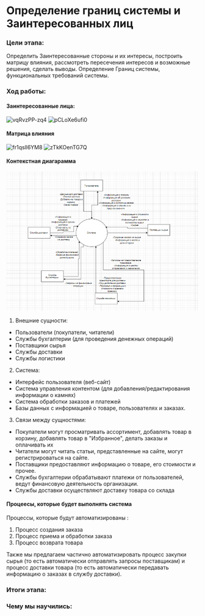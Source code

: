 # Определение границ системы и Заинтересованных лиц 

### Цели этапа: 
Определить Заинтересованные стороны и их интересы, построить матрицу влияния, рассмотреть пересечения интересов и возможные решения, сделать выводы.
Определение Границ системы, функциональных требований системы.

### Ход работы:

#### Заинтересованные лица:

![vqRvzPP-zq4](https://github.com/Kirill-Bokov/I-ll-give-you-the-stone/assets/113982481/1d1d3c08-382d-4098-9c09-974bf94e7a19)
![pCLoXe6ufi0](https://github.com/Kirill-Bokov/I-ll-give-you-the-stone/assets/113982481/ab9fad76-2ffe-481a-828c-16a49e79a994)

#### Матрица влияния
![fr1qsll6YM8](https://github.com/Kirill-Bokov/I-ll-give-you-the-stone/assets/113982481/df4f1732-3e37-48c3-854f-0e46128de4d9)
![zTkKOenTG7Q](https://github.com/Kirill-Bokov/I-ll-give-you-the-stone/assets/113982481/2a599d55-8853-436f-8e68-3d0f1a975bbc)

#### Контекстная диагарамма 
![КД](https://github.com/Kirill-Bokov/I-ll-give-you-the-stone/blob/main/BuisnessProcess/КД.PNG)
1. Внешние сущности:
- Пользователи (покупатели, читатели)
- Службы бухгалтерии (для проведения денежных операций)
- Поставщики сырья
- Службы доставки
- Службы логистики 

2. Система:
- Интерфейс пользователя (веб-сайт)
- Система управления контентом (для добавления/редактирования информации о камнях)
- Система обработки заказов и платежей
- Базы данных с информацией о товаре, пользователях и заказах.

3. Связи между сущностями:
- Покупатели могут просматривать ассортимент, добавлять товар в корзину, добавлять товар в "Избранное", делать заказы и оплачивать их
- Читатели могут читать статьи, представленные на сайте, могут регистрироваться на сайте.
- Поставщики предоставляют информацию о товаре, его стоимости и прочее.
- Службы бухгалтерии обрабатывают платежи от пользователей, ведут финансовую деятельность организации. 
- Службы доставки осуществляют доставку товара со склада 

#### Процеесы, которые будет выполнять система 
Процессы, которые будут автоматизированы :
1. Процесс создания заказа  
2. Процесс приема и обработки заказа 
3. Процесс возврата товара 

Также мы предлагаем частично автоматизировать процесс закупки сырья (то есть автоматически отправлять запросы поставщикам) и процесс доставки товара (то есть автоматически передавать информацию о заказах в службу доставки). 

### Итоги этапа:

### Чему мы научились:

